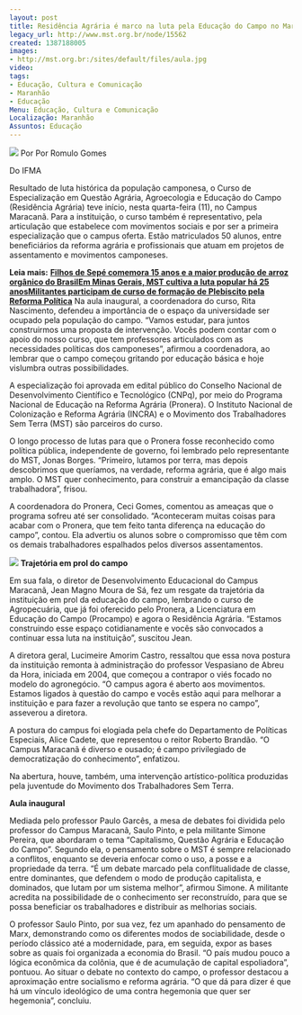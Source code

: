 ```yaml
---
layout: post
title: Residência Agrária é marco na luta pela Educação do Campo no Maranhão
legacy_url: http://www.mst.org.br/node/15562
created: 1387188005
images:
- http://mst.org.br:/sites/default/files/aula.jpg
video: 
tags:
- Educação, Cultura e Comunicação
- Maranhão
- Educação
Menu: Educação, Cultura e Comunicação
Localização: Maranhão
Assuntos: Educação
---
```



![](/sites/default/files/aula.jpg)
Por Por Romulo Gomes   

Do IFMA

Resultado de luta histórica da população camponesa, o Curso de Especialização em Questão Agrária, Agroecologia e Educação do Campo (Residência Agrária) teve início, nesta quarta-feira (11), no Campus Maracanã.
Para a instituição, o curso também é representativo, pela articulação que estabelece com movimentos sociais e por ser a primeira especialização que o campus oferta. Estão matriculados 50 alunos, entre beneficiários da reforma agrária e profissionais que atuam em projetos de assentamento e movimentos camponeses.

**Leia mais:**
[**Filhos de Sepé comemora 15 anos e a maior produção de arroz orgânico do Brasil**](http://www.mst.org.br/node/15559)[**Em Minas Gerais, MST cultiva a luta popular há 25 anos**](http://www.mst.org.br/node/15557)[**Militantes participam de curso de formação de Plebiscito pela Reforma Política**](http://www.mst.org.br/node/15545)
Na aula inaugural, a coordenadora do curso, Rita Nascimento, defendeu a importância de o espaço da universidade ser ocupado pela população do campo. “Vamos estudar, para juntos construirmos uma proposta de intervenção. Vocês podem contar com o apoio do nosso curso, que tem professores articulados com as necessidades políticas dos camponeses”, afirmou a coordenadora, ao lembrar que o campo começou gritando por educação básica e hoje vislumbra outras possibilidades.  


A especialização foi aprovada em edital público do Conselho Nacional de Desenvolvimento Científico e Tecnológico (CNPq), por meio do Programa Nacional de Educação na Reforma Agrária (Pronera). O Instituto Nacional de Colonização e Reforma Agrária (INCRA) e o Movimento dos Trabalhadores Sem Terra (MST) são parceiros do curso.


O longo processo de lutas para que o Pronera fosse reconhecido como política pública, independente de governo, foi lembrado pelo representante do MST, Jonas Borges. “Primeiro, lutamos por terra, mas depois descobrimos que queríamos, na verdade, reforma agrária, que é algo mais amplo. O MST quer conhecimento, para construir a emancipação da classe trabalhadora”, frisou.


A coordenadora do Pronera, Ceci Gomes, comentou as ameaças que o programa sofreu até ser consolidado. “Aconteceram muitas coisas para acabar com o Pronera, que tem feito tanta diferença na educação do campo”, contou. Ela advertiu os alunos sobre o compromisso que têm com os demais trabalhadores espalhados pelos diversos assentamentos.

![](/sites/default/files/aulalI.jpg)
**Trajetória em prol do campo**

Em sua fala, o diretor de Desenvolvimento Educacional do Campus Maracanã, Jean Magno Moura de Sá, fez um resgate da trajetória da instituição em prol da educação do campo, lembrando o curso de Agropecuária, que já foi oferecido pelo Pronera, a Licenciatura em Educação do Campo (Procampo) e agora o Residência Agrária. “Estamos construindo esse espaço cotidianamente e vocês são convocados a continuar essa luta na instituição”, suscitou Jean.


A diretora geral, Lucimeire Amorim Castro, ressaltou que essa nova postura da instituição remonta à administração do professor Vespasiano de Abreu da Hora, iniciada em 2004, que começou a contrapor o viés focado no modelo do agronegócio. “O campus agora é aberto aos movimentos. Estamos ligados à questão do campo e vocês estão aqui para melhorar a instituição e para fazer a revolução que tanto se espera no campo”, asseverou a diretora.


A postura do campus foi elogiada pela chefe do Departamento de Políticas Especiais, Alice Cadete, que representou o reitor Roberto Brandão. “O Campus Maracanã é diverso e ousado; é campo privilegiado de democratização do conhecimento”, enfatizou.


Na abertura, houve, também, uma intervenção artístico-política produzidas pela juventude do Movimento dos Trabalhadores Sem Terra.


**Aula inaugural**

Mediada pelo professor Paulo Garcês, a mesa de debates foi dividida pelo professor do Campus Maracanã, Saulo Pinto, e pela militante Simone Pereira, que abordaram o tema “Capitalismo, Questão Agrária e Educação do Campo”. Segundo ela, o pensamento sobre o MST é sempre relacionado a conflitos, enquanto se deveria enfocar como o uso, a posse e a propriedade da terra. “É um debate marcado pela conflitualidade de classe, entre dominantes, que defendem o modo de produção capitalista, e dominados, que lutam por um sistema melhor”, afirmou Simone. A militante acredita na possibilidade de o conhecimento ser reconstruído, para que se possa beneficiar os trabalhadores e distribuir as melhorias sociais.


O professor Saulo Pinto, por sua vez, fez um apanhado do pensamento de Marx, demonstrando como os diferentes modos de sociabilidade, desde o período clássico até a modernidade, para, em seguida, expor as bases sobre as quais foi organizada a economia do Brasil. “O país mudou pouco a lógica econômica da colônia, que é de acumulação de capital espoliadora”, pontuou. Ao situar o debate no contexto do campo, o professor destacou a aproximação entre socialismo e reforma agrária. “O que dá para dizer é que há um vínculo ideológico de uma contra hegemonia que quer ser hegemonia”, concluiu.
